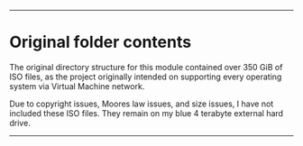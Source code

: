 
***

# Original folder contents

The original directory structure for this module contained over 350 GiB of ISO files, as the project originally intended on supporting every operating system via Virtual Machine network.

Due to copyright issues, Moores law issues, and size issues, I have not included these ISO files. They remain on my blue 4 terabyte external hard drive.

***
